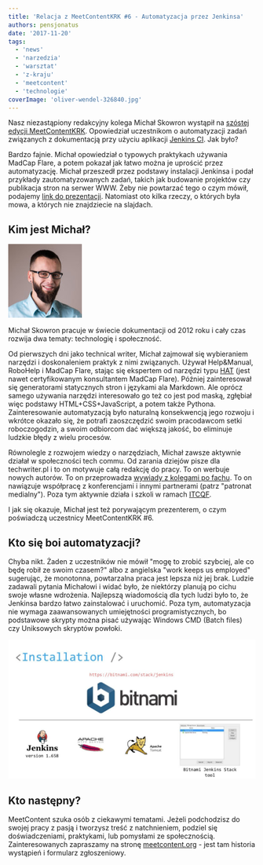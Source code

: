 ```yaml
---
title: 'Relacja z MeetContentKRK #6 - Automatyzacja przez Jenkinsa'
authors: pensjonatus
date: '2017-11-20'
tags:
  - 'news'
  - 'narzedzia'
  - 'warsztat'
  - 'z-kraju'
  - 'meetcontent'
  - 'technologie'
coverImage: 'oliver-wendel-326840.jpg'
---
```


Nasz niezastąpiony redakcyjny kolega Michał Skowron wystąpił na
[szóstej edycji MeetContentKRK](http://meetcontent.org/Michal-Skowron/).
Opowiedział uczestnikom o automatyzacji zadań związanych z dokumentacją przy
użyciu aplikacji [Jenkins CI](https://jenkins.io/). Jak było?

<!--truncate-->

Bardzo fajnie. Michał opowiedział o typowych praktykach używania MadCap Flare, a
potem pokazał jak łatwo można je uprościć przez automatyzację. Michał przeszedł
przez podstawy instalacji Jenkinsa i podał przykłady zautomatyzowanych zadań,
takich jak budowanie projektów czy publikacja stron na serwer WWW. Żeby nie
powtarzać tego o czym mówił, podajemy
[link do prezentacji](https://www.slideshare.net/3diPoland/automate-documentation-publishing-with-jenkins-82095849).
Natomiast oto kilka rzeczy, o których była mowa, a których nie znajdziecie na
slajdach.

## Kim jest Michał?

![](images/DSC6781-01-512x512-150x150.jpeg)

Michał Skowron pracuje w świecie dokumentacji od 2012 roku i cały czas rozwija
dwa tematy: technologię i społeczność.

Od pierwszych dni jako technical writer, Michał zajmował się wybieraniem
narzędzi i doskonaleniem praktyk z nimi związanych. Używał Help&Manual, RoboHelp
i MadCap Flare, stając się ekspertem od narzędzi typu
[HAT](https://en.wikipedia.org/wiki/Help_authoring_tool) (jest nawet
certyfikowanym konsultantem MadCap Flare). Później zainteresował się
generatorami statycznych stron i językami ala Markdown. Ale oprócz samego
używania narzędzi interesowało go też co jest pod maską, zgłębiał więc podstawy
HTML+CSS+JavaScript, a potem także Pythona. Zainteresowanie automatyzacją było
naturalną konsekwencją jego rozwoju i wkrótce okazało się, że potrafi
zaoszczędzić swoim pracodawcom setki roboczogodzin, a swoim odbiorcom dać
większą jakość, bo eliminuje ludzkie błędy z wielu procesów.

Równolegle z rozwojem wiedzy o narzędziach, Michał zawsze aktywnie działał w
społeczności tech commu. Od zarania dziejów pisze dla techwriter.pl i to on
motywuje całą redakcję do pracy. To on werbuje nowych autorów. To on
przeprowadza [wywiady z kolegami po fachu](http://techwriter.pl/tag/wywiad/). To
on nawiązuje współpracę z konferencjami i innymi partnerami (patrz "patronat
medialny"). Poza tym aktywnie działa i szkoli w ramach
[ITCQF](http://itcqf.org/).

I jak się okazuje, Michał jest też porywającym prezenterem, o czym poświadczą
uczestnicy MeetContentKRK #6.

## Kto się boi automatyzacji?

Chyba nikt. Żaden z uczestników nie mówił "mogę to zrobić szybciej, ale co będę
robił ze swoim czasem?" albo z angielska "work keeps us employed" sugerując, że
monotonna, powtarzalna praca jest lepsza niż jej brak. Ludzie zadawali pytania
Michałowi i widać było, że niektórzy planują po cichu swoje własne wdrożenia.
Najlepszą wiadomością dla tych ludzi było to, że Jenkinsa bardzo łatwo
zainstalować i uruchomić. Poza tym, automatyzacja nie wymaga zaawansowanych
umiejętności programistycznych, bo podstawowe skrypty można pisać używając
Windows CMD (Batch files) czy Uniksowych skryptów powłoki.

![](images/automate-documentation-publishing-with-jenkins-27-1024-1024x576.jpg)

## Kto następny?

MeetContent szuka osób z ciekawymi tematami. Jeżeli podchodzisz do swojej pracy
z pasją i tworzysz treść z natchnieniem, podziel się doświadczeniami,
praktykami, lub pomysłami ze społecznością. Zainteresowanych zapraszamy na
stronę [meetcontent.org](http://meetcontent.org/) - jest tam historia wystąpień
i formularz zgłoszeniowy.

